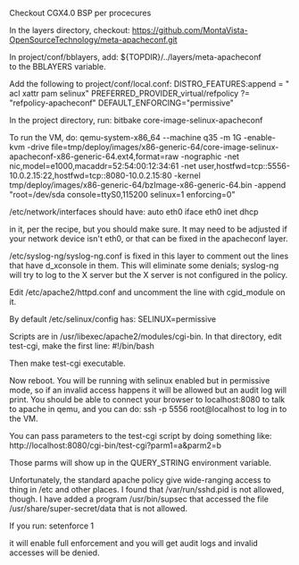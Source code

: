 Checkout CGX4.0 BSP per procecures

In the layers directory, checkout:
  https://github.com/MontaVista-OpenSourceTechnology/meta-apacheconf.git

In project/conf/bblayers, add:
  ${TOPDIR}/../layers/meta-apacheconf \
to the BBLAYERS variable.

Add the following to project/conf/local.conf:
  DISTRO_FEATURES:append = " acl xattr pam selinux"
  PREFERRED_PROVIDER_virtual/refpolicy ?= "refpolicy-apacheconf"
  DEFAULT_ENFORCING="permissive"

In the project directory, run:
  bitbake core-image-selinux-apacheconf

To run the VM, do:
qemu-system-x86_64 --machine q35 -m 1G -enable-kvm -drive file=tmp/deploy/images/x86-generic-64/core-image-selinux-apacheconf-x86-generic-64.ext4,format=raw -nographic -net nic,model=e1000,macaddr=52:54:00:12:34:61 -net user,hostfwd=tcp::5556-10.0.2.15:22,hostfwd=tcp::8080-10.0.2.15:80 -kernel tmp/deploy/images/x86-generic-64/bzImage-x86-generic-64.bin -append "root=/dev/sda console=ttyS0,115200 selinux=1 enforcing=0"

/etc/network/interfaces should have:
  auto eth0
  iface eth0 inet dhcp

in it, per the recipe, but you should make sure.  It may need to be
adjusted if your network device isn't eth0, or that can be fixed in
the apacheconf layer.

/etc/syslog-ng/syslog-ng.conf is fixed in this layer to comment out
the lines that have d_xconsole in them.  This will eliminate some
denials; syslog-ng will try to log to the X server but the X server is
not configured in the policy.

Edit /etc/apache2/httpd.conf and uncomment the line with cgid_module on it.

By default /etc/selinux/config has:
  SELINUX=permissive

Scripts are in /usr/libexec/apache2/modules/cgi-bin.  In that
directory, edit test-cgi, make the first line:
#!/bin/bash

Then make test-cgi executable.

Now reboot.  You will be running with selinux enabled but in
permissive mode, so if an invalid access happens it will be allowed
but an audit log will print.  You should be able to connect your
browser to localhost:8080 to talk to apache in qemu, and you can do:
ssh -p 5556 root@localhost to log in to the VM.

You can pass parameters to the test-cgi script by doing something like:
  http://localhost:8080/cgi-bin/test-cgi?parm1=a&parm2=b

Those parms will show up in the QUERY_STRING environment variable.

Unfortunately, the standard apache policy give wide-ranging access to
thing in /etc and other places.  I found that /var/run/sshd.pid is not
allowed, though.  I have added a program /usr/bin/supsec that accessed
the file /usr/share/super-secret/data that is not allowed.

If you run:
  setenforce 1

it will enable full enforcement and you will get audit logs and
invalid accesses will be denied.
